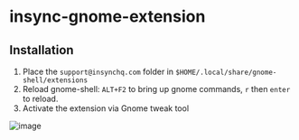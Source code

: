 # insync-gnome-extension

## Installation

1. Place the `support@insynchq.com` folder in `$HOME/.local/share/gnome-shell/extensions`
2. Reload gnome-shell: `ALT+F2` to bring up gnome commands, `r` then `enter` to reload.
3. Activate the extension via Gnome tweak tool

![image](https://user-images.githubusercontent.com/3739702/37453114-ac072076-2871-11e8-9776-754098e379bf.png) 
